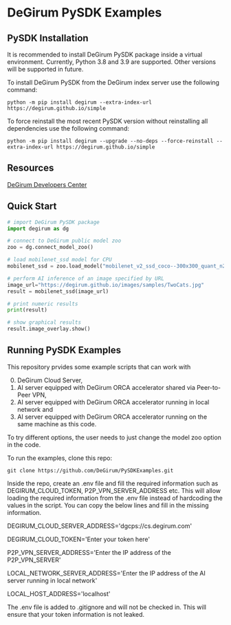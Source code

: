 # DeGirum PySDK Examples

## PySDK Installation

It is recommended to install DeGirum PySDK package inside a virtual environment. Currently, Python 3.8 and 3.9 are supported. Other versions will be supported in future.

To install DeGirum PySDK from the DeGirum index server use the following command:

```
python -m pip install degirum --extra-index-url https://degirum.github.io/simple
```

To force reinstall the most recent PySDK version without reinstalling all dependencies use the following command:
```
python -m pip install degirum --upgrade --no-deps --force-reinstall --extra-index-url https://degirum.github.io/simple
```

## Resources

[DeGirum Developers Center](https://degirum.github.io)

## Quick Start

```python
# import DeGirum PySDK package
import degirum as dg

# connect to DeGirum public model zoo
zoo = dg.connect_model_zoo()

# load mobilenet_ssd model for CPU
mobilenet_ssd = zoo.load_model("mobilenet_v2_ssd_coco--300x300_quant_n2x_cpu_1")

# perform AI inference of an image specified by URL
image_url="https://degirum.github.io/images/samples/TwoCats.jpg"
result = mobilenet_ssd(image_url)

# print numeric results
print(result)

# show graphical results
result.image_overlay.show()
```

## Running PySDK Examples

This repository prvides some example scripts that can work with 

0. DeGirum Cloud Server, 
1. AI server equipped with DeGirum ORCA accelerator shared via Peer-to-Peer VPN, 
2. AI server equipped with DeGirum ORCA accelerator running in local network and 
3. AI server equipped with DeGirum ORCA accelerator running on the same machine as this code. 

To try different options, the user needs to just change the model zoo option in the code.

To run the examples, clone this repo:

```
git clone https://github.com/DeGirum/PySDKExamples.git
```

Inside the repo, create an .env file and fill the required information such as DEGIRUM_CLOUD_TOKEN, P2P_VPN_SERVER_ADDRESS etc. This will allow loading the required information from the .env file instead of hardcoding the values in the script. You can copy the below lines and fill in the missing information.

DEGIRUM_CLOUD_SERVER_ADDRESS='dgcps://cs.degirum.com'

DEGIRUM_CLOUD_TOKEN='Enter your token here'

P2P_VPN_SERVER_ADDRESS='Enter the IP address of the P2P_VPN_SERVER'

LOCAL_NETWORK_SERVER_ADDRESS='Enter the IP address of the AI server running in local network'

LOCAL_HOST_ADDRESS='localhost'

The .env file is added to .gitignore and will not be checked in. This will ensure that your token information is not leaked. 


